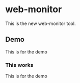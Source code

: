 # web-monitor

This is the new web-monitor tool.


## Demo

This is for the demo

### This works

This is for the demo
